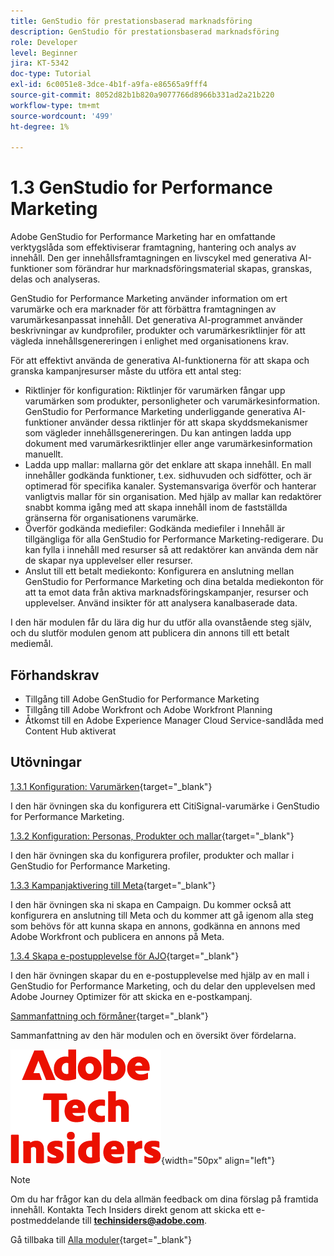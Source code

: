 ```yaml
---
title: GenStudio för prestationsbaserad marknadsföring
description: GenStudio för prestationsbaserad marknadsföring
role: Developer
level: Beginner
jira: KT-5342
doc-type: Tutorial
exl-id: 6c0051e8-3dce-4b1f-a9fa-e86565a9fff4
source-git-commit: 8052d82b1b820a9077766d8966b331ad2a21b220
workflow-type: tm+mt
source-wordcount: '499'
ht-degree: 1%

---
```


# 1.3 GenStudio for Performance Marketing

Adobe GenStudio for Performance Marketing har en omfattande verktygslåda som effektiviserar framtagning, hantering och analys av innehåll. Den ger innehållsframtagningen en livscykel med generativa AI-funktioner som förändrar hur marknadsföringsmaterial skapas, granskas, delas och analyseras.

GenStudio for Performance Marketing använder information om ert varumärke och era marknader för att förbättra framtagningen av varumärkesanpassat innehåll. Det generativa AI-programmet använder beskrivningar av kundprofiler, produkter och varumärkesriktlinjer för att vägleda innehållsgenereringen i enlighet med organisationens krav.

För att effektivt använda de generativa AI-funktionerna för att skapa och granska kampanjresurser måste du utföra ett antal steg:

- Riktlinjer för konfiguration: Riktlinjer för varumärken fångar upp varumärken som produkter, personligheter och varumärkesinformation. GenStudio for Performance Marketing underliggande generativa AI-funktioner använder dessa riktlinjer för att skapa skyddsmekanismer som vägleder innehållsgenereringen. Du kan antingen ladda upp dokument med varumärkesriktlinjer eller ange varumärkesinformation manuellt.
- Ladda upp mallar: mallarna gör det enklare att skapa innehåll. En mall innehåller godkända funktioner, t.ex. sidhuvuden och sidfötter, och är optimerad för specifika kanaler. Systemansvariga överför och hanterar vanligtvis mallar för sin organisation. Med hjälp av mallar kan redaktörer snabbt komma igång med att skapa innehåll inom de fastställda gränserna för organisationens varumärke.
- Överför godkända mediefiler: Godkända mediefiler i Innehåll är tillgängliga för alla GenStudio for Performance Marketing-redigerare. Du kan fylla i innehåll med resurser så att redaktörer kan använda dem när de skapar nya upplevelser eller resurser.
- Anslut till ett betalt mediekonto: Konfigurera en anslutning mellan GenStudio for Performance Marketing och dina betalda mediekonton för att ta emot data från aktiva marknadsföringskampanjer, resurser och upplevelser. Använd insikter för att analysera kanalbaserade data.

I den här modulen får du lära dig hur du utför alla ovanstående steg själv, och du slutför modulen genom att publicera din annons till ett betalt mediemål.

## Förhandskrav

- Tillgång till Adobe GenStudio for Performance Marketing
- Tillgång till Adobe Workfront och Adobe Workfront Planning
- Åtkomst till en Adobe Experience Manager Cloud Service-sandlåda med Content Hub aktiverat

## Utövningar

[1.3.1 Konfiguration: Varumärken](./ex1.md){target="_blank"}

I den här övningen ska du konfigurera ett CitiSignal-varumärke i GenStudio for Performance Marketing.

[1.3.2 Konfiguration: Personas, Produkter och mallar](./ex2.md){target="_blank"}

I den här övningen ska du konfigurera profiler, produkter och mallar i GenStudio for Performance Marketing.

[1.3.3 Kampanjaktivering till Meta](./ex3.md){target="_blank"}

I den här övningen ska ni skapa en Campaign. Du kommer också att konfigurera en anslutning till Meta och du kommer att gå igenom alla steg som behövs för att kunna skapa en annons, godkänna en annons med Adobe Workfront och publicera en annons på Meta.

[1.3.4 Skapa e-postupplevelse för AJO](./ex4.md){target="_blank"}

I den här övningen skapar du en e-postupplevelse med hjälp av en mall i GenStudio for Performance Marketing, och du delar den upplevelsen med Adobe Journey Optimizer för att skicka en e-postkampanj.

[Sammanfattning och förmåner](./summary.md){target="_blank"}

Sammanfattning av den här modulen och en översikt över fördelarna.

![Tech Insiders](./../../../assets/images/techinsiders.png){width="50px" align="left"}

>[!NOTE]
>
>Om du har frågor kan du dela allmän feedback om dina förslag på framtida innehåll. Kontakta Tech Insiders direkt genom att skicka ett e-postmeddelande till **techinsiders@adobe.com**.

Gå tillbaka till [Alla moduler](../../../overview.md){target="_blank"}
